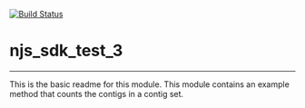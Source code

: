 [![Build Status](https://travis-ci.org/gaprice/njs_sdk_test_1.svg?branch=master)](https://travis-ci.org/gaprice/njs_sdk_test_3)

# njs_sdk_test_3
---

This is the basic readme for this module. This module contains an example method that counts the contigs in a contig set.
